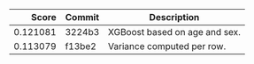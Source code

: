 |    Score | Commit | Description                                              |
|---------:|--------|----------------------------------------------------------|
| 0.121081 | 3224b3 | XGBoost based on age and sex.                            |
| 0.113079 | f13be2 | Variance computed per row.                               |
